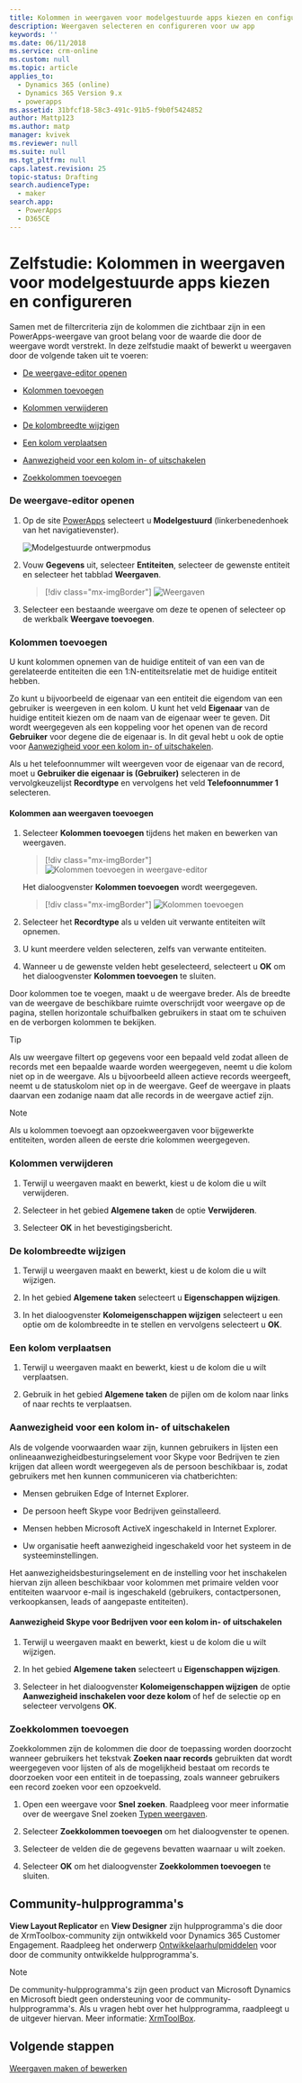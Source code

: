 ```yaml
---
title: Kolommen in weergaven voor modelgestuurde apps kiezen en configureren in PowerApps | MicrosoftDocs
description: Weergaven selecteren en configureren voor uw app
keywords: ''
ms.date: 06/11/2018
ms.service: crm-online
ms.custom: null
ms.topic: article
applies_to:
  - Dynamics 365 (online)
  - Dynamics 365 Version 9.x
  - powerapps
ms.assetid: 31bfcf18-58c3-491c-91b5-f9b0f5424852
author: Mattp123
ms.author: matp
manager: kvivek
ms.reviewer: null
ms.suite: null
ms.tgt_pltfrm: null
caps.latest.revision: 25
topic-status: Drafting
search.audienceType:
  - maker
search.app:
  - PowerApps
  - D365CE
---
```


# <a name="tutorial-choose-and-configure-columns-in-model-driven-app-views"></a>Zelfstudie: Kolommen in weergaven voor modelgestuurde apps kiezen en configureren

<a name="BKMK_ChooseAndConfigureColumns"></a>   

 Samen met de filtercriteria zijn de kolommen die zichtbaar zijn in een PowerApps-weergave van groot belang voor de waarde die door de weergave wordt verstrekt. In deze zelfstudie maakt of bewerkt u weergaven door de volgende taken uit te voeren:  

-   [De weergave-editor openen](choose-and-configure-columns.md#open-the-view-editor)  
   
-   [Kolommen toevoegen](choose-and-configure-columns.md#BKMK_AddColumns)  
  
-   [Kolommen verwijderen](choose-and-configure-columns.md#BKMK_RemoveColumns)  
  
-   [De kolombreedte wijzigen](choose-and-configure-columns.md#BKMK_ChangeColumnWidth)  
  
-   [Een kolom verplaatsen](choose-and-configure-columns.md#BKMK_MoveAColumns)  
  
-   [Aanwezigheid voor een kolom in- of uitschakelen](choose-and-configure-columns.md#BKMK_EnableOrDisablePresence)  
  
-   [Zoekkolommen toevoegen](choose-and-configure-columns.md#BKMK_AddFindColumns)  

### <a name="open-the-view-editor"></a>De weergave-editor openen

1.  Op de site [PowerApps](https://web.powerapps.com/?utm_source=padocs&utm_medium=linkinadoc&utm_campaign=referralsfromdoc) selecteert u **Modelgestuurd** (linkerbenedenhoek van het navigatievenster).  

    ![Modelgestuurde ontwerpmodus](../model-driven-apps/media/model-driven-switch.png)

2.  Vouw **Gegevens** uit, selecteer **Entiteiten**, selecteer de gewenste entiteit en selecteer het tabblad **Weergaven**. 

    > [!div class="mx-imgBorder"] 
    > ![Weergaven](media/available-views.png)

3. Selecteer een bestaande weergave om deze te openen of selecteer op de werkbalk **Weergave toevoegen**. 

<a name="BKMK_AddColumns"></a>   
### <a name="add-columns"></a>Kolommen toevoegen  
 U kunt kolommen opnemen van de huidige entiteit of van een van de gerelateerde entiteiten die een 1:N-entiteitsrelatie met de huidige entiteit hebben.  
  
 Zo kunt u bijvoorbeeld de eigenaar van een entiteit die eigendom van een gebruiker is weergeven in een kolom. U kunt het veld **Eigenaar** van de huidige entiteit kiezen om de naam van de eigenaar weer te geven. Dit wordt weergegeven als een koppeling voor het openen van de record **Gebruiker** voor degene die de eigenaar is. In dit geval hebt u ook de optie voor [Aanwezigheid voor een kolom in- of uitschakelen](choose-and-configure-columns.md#BKMK_EnableOrDisablePresence).  
  
 Als u het telefoonnummer wilt weergeven voor de eigenaar van de record, moet u **Gebruiker die eigenaar is (Gebruiker)** selecteren in de vervolgkeuzelijst **Recordtype** en vervolgens het veld **Telefoonnummer 1** selecteren.  
  
#### <a name="add-columns-to-views"></a>Kolommen aan weergaven toevoegen  
  
1.  Selecteer **Kolommen toevoegen** tijdens het maken en bewerken van weergaven. 

    > [!div class="mx-imgBorder"] 
    > ![Kolommen toevoegen in weergave-editor](media/view-editor.png)

    Het dialoogvenster **Kolommen toevoegen** wordt weergegeven.

    > [!div class="mx-imgBorder"] 
    > ![Kolommen toevoegen](media/add-columns.png)
  
2.  Selecteer het **Recordtype** als u velden uit verwante entiteiten wilt opnemen.  
  
3.  U kunt meerdere velden selecteren, zelfs van verwante entiteiten.  
  
4.  Wanneer u de gewenste velden hebt geselecteerd, selecteert u **OK** om het dialoogvenster **Kolommen toevoegen** te sluiten.  
  
 Door kolommen toe te voegen, maakt u de weergave breder. Als de breedte van de weergave de beschikbare ruimte overschrijdt voor weergave op de pagina, stellen horizontale schuifbalken gebruikers in staat om te schuiven en de verborgen kolommen te bekijken.  
  
> [!TIP]
>  Als uw weergave filtert op gegevens voor een bepaald veld zodat alleen de records met een bepaalde waarde worden weergegeven, neemt u die kolom niet op in de weergave. Als u bijvoorbeeld alleen actieve records weergeeft, neemt u de statuskolom niet op in de weergave. Geef de weergave in plaats daarvan een zodanige naam dat alle records in de weergave actief zijn.  
  
> [!NOTE]
>  Als u kolommen toevoegt aan opzoekweergaven voor bijgewerkte entiteiten, worden alleen de eerste drie kolommen weergegeven.  
  
<a name="BKMK_RemoveColumns"></a>   
### <a name="remove-columns"></a>Kolommen verwijderen  
  
1.  Terwijl u weergaven maakt en bewerkt, kiest u de kolom die u wilt verwijderen.  
  
2.  Selecteer in het gebied **Algemene taken** de optie **Verwijderen**.  
  
3.  Selecteer **OK** in het bevestigingsbericht.  
  
<a name="BKMK_ChangeColumnWidth"></a>   
### <a name="change-column-width"></a>De kolombreedte wijzigen  
  
1.  Terwijl u weergaven maakt en bewerkt, kiest u de kolom die u wilt wijzigen.  
  
2.  In het gebied **Algemene taken** selecteert u **Eigenschappen wijzigen**.  
  
3.  In het dialoogvenster **Kolomeigenschappen wijzigen** selecteert u een optie om de kolombreedte in te stellen en vervolgens selecteert u **OK**.  
  
<a name="BKMK_MoveAColumns"></a>   
### <a name="move-a-column"></a>Een kolom verplaatsen  
  
1.  Terwijl u weergaven maakt en bewerkt, kiest u de kolom die u wilt verplaatsen.  
  
2.  Gebruik in het gebied **Algemene taken** de pijlen om de kolom naar links of naar rechts te verplaatsen.  
  
<a name="BKMK_EnableOrDisablePresence"></a>   
### <a name="enable-or-disable-presence-for-a-column"></a>Aanwezigheid voor een kolom in- of uitschakelen  
 Als de volgende voorwaarden waar zijn, kunnen gebruikers in lijsten een onlineaanwezigheidbesturingselement voor Skype voor Bedrijven te zien krijgen dat alleen wordt weergegeven als de persoon beschikbaar is, zodat gebruikers met hen kunnen communiceren via chatberichten:  
  
-   Mensen gebruiken Edge of Internet Explorer.  
  
-   De persoon heeft Skype voor Bedrijven geïnstalleerd.  
  
-   Mensen hebben Microsoft ActiveX ingeschakeld in Internet Explorer.  
  
-   Uw organisatie heeft aanwezigheid ingeschakeld voor het systeem in de systeeminstellingen.  
  
 Het aanwezigheidsbesturingselement en de instelling voor het inschakelen hiervan zijn alleen beschikbaar voor kolommen met primaire velden voor entiteiten waarvoor e-mail is ingeschakeld (gebruikers, contactpersonen, verkoopkansen, leads of aangepaste entiteiten).  
  
#### <a name="enable-or-disable-skype-for-business-presence-for-a-column"></a>Aanwezigheid Skype voor Bedrijven voor een kolom in- of uitschakelen  
  
1.  Terwijl u weergaven maakt en bewerkt, kiest u de kolom die u wilt wijzigen.  
  
2.  In het gebied **Algemene taken** selecteert u **Eigenschappen wijzigen**.  
  
3.  Selecteer in het dialoogvenster **Kolomeigenschappen wijzigen** de optie **Aanwezigheid inschakelen voor deze kolom** of hef de selectie op en selecteer vervolgens **OK**.  
  
<a name="BKMK_AddFindColumns"></a>   
### <a name="add-find-columns"></a>Zoekkolommen toevoegen  
 Zoekkolommen zijn de kolommen die door de toepassing worden doorzocht wanneer gebruikers het tekstvak **Zoeken naar records** gebruikten dat wordt weergegeven voor lijsten of als de mogelijkheid bestaat om records te doorzoeken voor een entiteit in de toepassing, zoals wanneer gebruikers een record zoeken voor een opzoekveld.  
  
1.  Open een weergave voor **Snel zoeken**. Raadpleeg voor meer informatie over de weergave Snel zoeken [Typen weergaven](create-edit-views.md#types-of-views).  
  
2.  Selecteer **Zoekkolommen toevoegen** om het dialoogvenster te openen.  
  
3.  Selecteer de velden die de gegevens bevatten waarnaar u wilt zoeken.  
  
4.  Selecteer **OK** om het dialoogvenster **Zoekkolommen toevoegen** te sluiten.  

## <a name="community-tools"></a>Community-hulpprogramma's

**View Layout Replicator** en **View Designer** zijn hulpprogramma's die door de XrmToolbox-community zijn ontwikkeld voor Dynamics 365 Customer Engagement. Raadpleeg het onderwerp [Ontwikkelaarhulpmiddelen](https://docs.microsoft.com/dynamics365/customer-engagement/developer/developer-tools) voor door de community ontwikkelde hulpprogramma's.

> [!NOTE]
> De community-hulpprogramma's zijn geen product van Microsoft Dynamics en Microsoft biedt geen ondersteuning voor de community-hulpprogramma's. Als u vragen hebt over het hulpprogramma, raadpleegt u de uitgever hiervan. Meer informatie: [XrmToolBox](https://www.xrmtoolbox.com). 

## <a name="next-steps"></a>Volgende stappen
[Weergaven maken of bewerken](create-edit-views.md)
